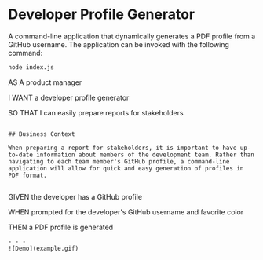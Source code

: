 # Developer Profile Generator

A command-line application that dynamically generates a PDF profile from a GitHub username. The application can be invoked with the following command:

```sh
node index.js
```
AS A product manager

I WANT a developer profile generator

SO THAT I can easily prepare reports for stakeholders
```

## Business Context

When preparing a report for stakeholders, it is important to have up-to-date information about members of the development team. Rather than navigating to each team member's GitHub profile, a command-line application will allow for quick and easy generation of profiles in PDF format.


```
GIVEN the developer has a GitHub profile

WHEN prompted for the developer's GitHub username and favorite color

THEN a PDF profile is generated
```
- - -
![Demo](example.gif)